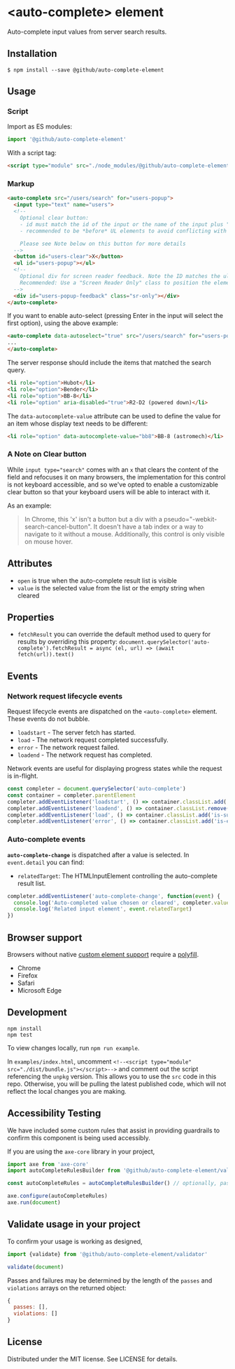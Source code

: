 # &lt;auto-complete&gt; element

Auto-complete input values from server search results.

## Installation

```
$ npm install --save @github/auto-complete-element
```

## Usage

### Script

Import as ES modules:

```js
import '@github/auto-complete-element'
```

With a script tag:

```html
<script type="module" src="./node_modules/@github/auto-complete-element/dist/bundle.js">
```

### Markup

```html
<auto-complete src="/users/search" for="users-popup">
  <input type="text" name="users">
  <!--
    Optional clear button:
    - id must match the id of the input or the name of the input plus "-clear"
    - recommended to be *before* UL elements to avoid conflicting with their blur logic

    Please see Note below on this button for more details
  -->
  <button id="users-clear">X</button>
  <ul id="users-popup"></ul>
  <!--
    Optional div for screen reader feedback. Note the ID matches the ul, but with -feedback appended.
    Recommended: Use a "Screen Reader Only" class to position the element off the visual boundary of the page.
  -->
  <div id="users-popup-feedback" class="sr-only"></div>
</auto-complete>
```

If you want to enable auto-select (pressing Enter in the input will select the first option), using the above example:
```html
<auto-complete data-autoselect="true" src="/users/search" for="users-popup">
...
</auto-complete>
```

The server response should include the items that matched the search query.

```html
<li role="option">Hubot</li>
<li role="option">Bender</li>
<li role="option">BB-8</li>
<li role="option" aria-disabled="true">R2-D2 (powered down)</li>
```

The `data-autocomplete-value` attribute can be used to define the value for an
item whose display text needs to be different:

```html
<li role="option" data-autocomplete-value="bb8">BB-8 (astromech)</li>
```

### A Note on Clear button
While `input type="search"` comes with an `x` that clears the content of the field and refocuses it on many browsers, the implementation for this control is not keyboard accessible, and so we've opted to enable a customizable clear button so that your keyboard users will be able to interact with it.

As an example:
> In Chrome, this 'x' isn't a button but a div with a pseudo="-webkit-search-cancel-button". It doesn't have a tab index or a way to navigate to it without a mouse. Additionally, this control is only visible on mouse hover.


## Attributes

- `open` is true when the auto-complete result list is visible
- `value` is the selected value from the list or the empty string when cleared

## Properties

- `fetchResult` you can override the default method used to query for results by overriding this property: `document.querySelector('auto-complete').fetchResult = async (el, url) => (await fetch(url)).text()`

## Events

### Network request lifecycle events

Request lifecycle events are dispatched on the `<auto-complete>` element. These events do not bubble.

- `loadstart` - The server fetch has started.
- `load` - The network request completed successfully.
- `error` - The network request failed.
- `loadend` - The network request has completed.

Network events are useful for displaying progress states while the request is in-flight.

```js
const completer = document.querySelector('auto-complete')
const container = completer.parentElement
completer.addEventListener('loadstart', () => container.classList.add('is-loading'))
completer.addEventListener('loadend', () => container.classList.remove('is-loading'))
completer.addEventListener('load', () => container.classList.add('is-success'))
completer.addEventListener('error', () => container.classList.add('is-error'))
```

### Auto-complete events

**`auto-complete-change`** is dispatched after a value is selected. In `event.detail` you can find:

- `relatedTarget`: The HTMLInputElement controlling the auto-complete result list.

```js
completer.addEventListener('auto-complete-change', function(event) {
  console.log('Auto-completed value chosen or cleared', completer.value)
  console.log('Related input element', event.relatedTarget)
})
```

## Browser support

Browsers without native [custom element support][support] require a [polyfill][].

- Chrome
- Firefox
- Safari
- Microsoft Edge

[support]: https://caniuse.com/#feat=custom-elementsv1
[polyfill]: https://github.com/webcomponents/custom-elements

## Development

```
npm install
npm test
```

To view changes locally, run `npm run example`.

In `examples/index.html`, uncomment `<!--<script type="module" src="./dist/bundle.js"></script>-->` and comment out the script referencing the `unpkg` version. This allows you to use the `src` code in this repo. Otherwise, you will be pulling the latest published code, which will not reflect the local changes you are making.

## Accessibility Testing

We have included some custom rules that assist in providing guardrails to confirm this component is being used accessibly.

If you are using the `axe-core` library in your project,
```js
import axe from 'axe-core'
import autoCompleteRulesBuilder from '@github/auto-complete-element/validator'

const autoCompleteRules = autoCompleteRulesBuilder() // optionally, pass in your app's custom rules object, it will build and return the full object

axe.configure(autoCompleteRules)
axe.run(document)
```

## Validate usage in your project

To confirm your usage is working as designed,
```js
import {validate} from '@github/auto-complete-element/validator' 

validate(document)
```
Passes and failures may be determined by the length of the `passes` and `violations` arrays on the returned object:
```js
{
  passes: [],
  violations: []
}
```

## License

Distributed under the MIT license. See LICENSE for details.
